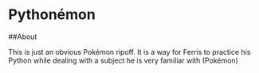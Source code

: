 # Pythonémon

##About

This is just an obvious Pokémon ripoff. It is a way for Ferris to practice his Python while dealing with a subject he is very familiar with (Pokémon)
